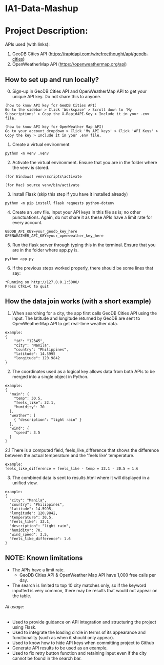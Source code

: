 # IA1-Data-Mashup

# Project Description:

APIs used (with links):
1. GeoDB Cities API (https://rapidapi.com/wirefreethought/api/geodb-cities)
2. OpenWeatherMap API (https://openweathermap.org/api)

## How to set up and run locally?
0. Sign-up in GeoDB Cities API and OpenWeatherMap API to get your unique API key. Do not share this to anyone.
```
(how to know API key for GeoDB Cities API)
Go to the sidebar > Click 'Workspace' > Scroll down to 'My Subscriptions' > Copy the X-RapidAPI-Key > Include it in your .env file.

(how to know API key for OpenWeather Map API)
Go to your account dropdown > Click 'My API keys' > Click 'API Keys' > Copy the key > Include it in your .env file.

```
1. Create a virtual environment
```
python -m venv .venv
```
2. Activate the virtual environment. Ensure that you are in the folder where the venv is stored.
``` 
(for Windows) venv\Scripts\activate
```
```
(for Mac) source venv/bin/activate
```
3. Install Flask (skip this step if you have it installed already)
```
python -m pip install flask requests python-dotenv
```
4. Create an .env file. Input your API keys in this file as is; no other punctuations. Again, do not share it as these APIs have a limit rate for every account.
```
GEODB_API_KEY=your_geodb_key_here
OPENWEATHER_API_KEY=your_openweather_key_here
```
5. Run the flask server through typing this in the terminal. Ensure that you are in the folder where app.py is.
```
python app.py
```
6. If the previous steps worked properly, there should be some lines that say:
```
*Running on http://127.0.0.1:5000/
Press CTRL+C to quit
```

## How the data join works (with a short example)
1. When searching for a city, the app first calls GeoDB Cities API using the input. The latitude and longitude returned by GeoDB are sent to OpenWeatherMap API to get real-time weather data.
```
example:
{
    "id": "12345",
    "city": "Manila",
    "country": "Philippines",
    "latitude": 14.5995
    "longitude": 120.9842
}
```
2. The coordinates used as a logical key allows data from both APIs to be merged into a single object in Python. 
```
example:
{
  "main": {
    "temp": 30.5,
    "feels_like": 32.1,
    "humidity": 70
  },
  "weather": [
    { "description": "light rain" }
  ],
  "wind": {
    "speed": 3.5
  }
}
```
2.1 There is a computed field, feels_like_difference that shows the difference between the actual temperature and the 'feels like' temperature.
```
example:
feels_like_difference = feels_like - temp = 32.1 - 30.5 = 1.6
```

3. The combined data is sent to results.html where it will displayed in a unified view.
```
example:
{
  "city": "Manila",
  "country": "Philippines",
  "latitude": 14.5995,
  "longitude": 120.9842,
  "temperature": 30.5,
  "feels_like": 32.1,
  "description": "light rain",
  "humidity": 70,
  "wind_speed": 3.5,
  "feels_like_difference": 1.6
}
```

## NOTE: Known limitations
- The APIs have a limit rate. 
    - GeoDB Cities API & OpenWeather Map API have 1,000 free calls per day. 
- The search is limited to top 10 city matches only, so if the keyword inputted is very common, there may be results that would not appear on the table.

###### AI usage:
- Used to provide guidance on API integration and structuring the project using Flask.
- Used to integrate the loading circle in terms of its appearance and functionality (such as when it should only appear).
- Used to know how to hide API keys when committing project to Github
- Generate API results to be used as an example.
- Used to fix retry button function and retaining input even if the city cannot be found in the search bar.


